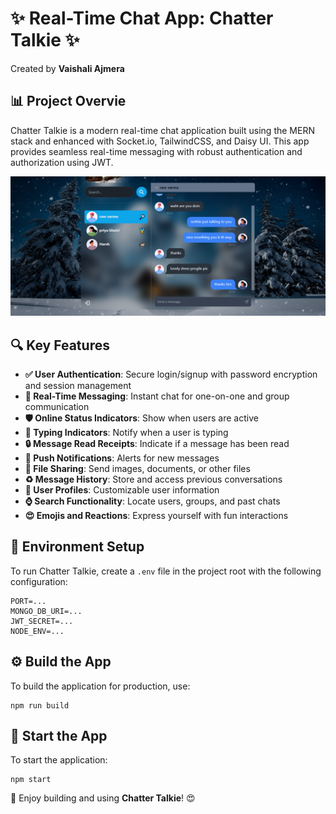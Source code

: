 # ✨ Real-Time Chat App: Chatter Talkie ✨

Created by  **Vaishali Ajmera**

## 📊 Project Overvie
Chatter Talkie is a modern real-time chat application built using the MERN stack and enhanced with Socket.io, TailwindCSS, and Daisy UI. This app provides seamless real-time messaging with robust authentication and authorization using JWT.

<!-- ![📲 Demo App](https://i.ibb.co/fXmZdnz/Screenshot-10.png) -->
![Demo App](Real-time-chat-app/frontend/public/images/chat-demo.png)


## 🔍 Key Features
- **✅ User Authentication**: Secure login/signup with password encryption and session management
- **💬 Real-Time Messaging**: Instant chat for one-on-one and group communication
- **🛡️ Online Status Indicators**: Show when users are active
- **📝 Typing Indicators**: Notify when a user is typing
- **🔒 Message Read Receipts**: Indicate if a message has been read
- **📢 Push Notifications**: Alerts for new messages
- **📄 File Sharing**: Send images, documents, or other files
- **♻️ Message History**: Store and access previous conversations
- **👤 User Profiles**: Customizable user information
- **⌚ Search Functionality**: Locate users, groups, and past chats
- **😍 Emojis and Reactions**: Express yourself with fun interactions

## 🔧 Environment Setup
To run Chatter Talkie, create a `.env` file in the project root with the following configuration:

```env
PORT=...
MONGO_DB_URI=...
JWT_SECRET=...
NODE_ENV=...
```

## ⚙️ Build the App
To build the application for production, use:

```shell
npm run build
```

## 🚀 Start the App
To start the application:

```shell
npm start
```

🌟 Enjoy building and using **Chatter Talkie**! 😍
